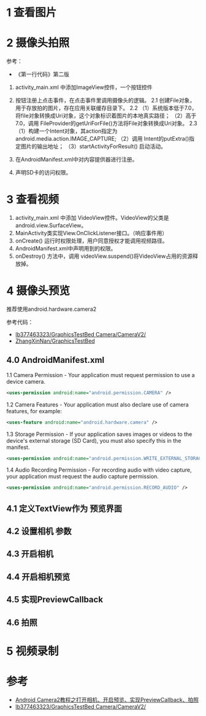 
# 1 查看图片



# 2 摄像头拍照
参考：
* 《第一行代码》第二版

1. activity_main.xml 中添加ImageView控件，一个按钮控件
2. 按钮注册上点击事件，在点击事件里调用摄像头的逻辑。
2.1 创建File对象，用于存放拍的图片，存在应用关联缓存目录下。
2.2 
（1）系统版本低于7.0，将file对象转换成Uri对象，这个对象标识着图片的本地真实路径；
（2）高于7.0，调用 FileProvider的getUriForFile()方法将File对象转换成Uri对象。
2.3 
（1）构建一个Intent对象，其action指定为android.media.action.IMAGE_CAPTURE;
（2）调用 Intent的putExtra()指定图片的输出地址；
（3）startActivityForResult() 启动活动。

3. 在AndroidManifest.xml中对内容提供器进行注册。
4. 声明SD卡的访问权限。


# 3 查看视频
1. activity_main.xml 中添加 VideoView控件。VideoView的父类是android.view.SurfaceView。
2. MainActivity类实现View.OnClickListener接口。（响应事件用）
3. onCreate() 运行时权限处理，用户同意授权才能调用视频路径。
4. AndroidManifest.xml中声明用到的权限。
5. onDestroy() 方法中，调用 videoView.suspend()将VideoView占用的资源释放掉。



# 4 摄像头预览
推荐使用android.hardware.camera2

参考代码：
* [lb377463323/GraphicsTestBed  Camera/CameraV2/](https://github.com/lb377463323/GraphicsTestBed/tree/master/Camera/CameraV2)
* [ZhangXinNan/GraphicsTestBed](https://github.com/ZhangXinNan/GraphicsTestBed)

## 4.0 AndroidManifest.xml 
1.1 Camera Permission - Your application must request permission to use a device camera. 
```xml
<uses-permission android:name="android.permission.CAMERA" />
```

1.2 Camera Features - Your application must also declare use of camera features, for example:
```xml
<uses-feature android:name="android.hardware.camera" />
```

1.3 Storage Permission - If your application saves images or videos to the device's external storage (SD Card), you must also specify this in the manifest.
```xml
<uses-permission android:name="android.permission.WRITE_EXTERNAL_STORAGE" />
```

1.4  Audio Recording Permission - For recording audio with video capture, your application must request the audio capture permission.
```xml
<uses-permission android:name="android.permission.RECORD_AUDIO" />
```



## 4.1 定义TextView作为 预览界面


## 4.2 设置相机 参数


## 4.3 开启相机

## 4.4 开启相机预览

## 4.5 实现PreviewCallback

## 4.6 拍照 


# 5 视频录制


# 参考
* [Android Camera2教程之打开相机、开启预览、实现PreviewCallback、拍照](https://blog.csdn.net/lb377463323/article/details/52740411)
* [lb377463323/GraphicsTestBed  Camera/CameraV2/](https://github.com/lb377463323/GraphicsTestBed/tree/master/Camera/CameraV2)


